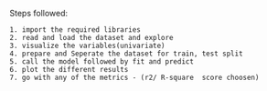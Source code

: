 Steps followed:
    
    1. import the required libraries
    2. read and load the dataset and explore
    3. visualize the variables(univariate)
    4. prepare and Seperate the dataset for train, test split
    5. call the model followed by fit and predict
    6. plot the different results
    7. go with any of the metrics - (r2/ R-square  score choosen)
